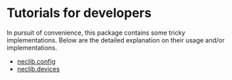 # Tutorials for developers

In pursuit of convenience, this package contains some tricky implementations. Below are
the detailed explanation on their usage and/or implementations.

- [neclib.config](./config)
- [neclib.devices](./devices)
